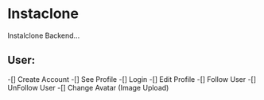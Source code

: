 # Instaclone

Instalclone Backend...

## User:

-[] Create Account
-[] See Profile
-[] Login
-[] Edit Profile
-[] Follow User
-[] UnFollow User
-[] Change Avatar (Image Upload)
